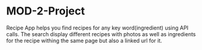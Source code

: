 # MOD-2-Project

Recipe App helps you find recipes for any key word(ingredient) using API calls. 
The search display different recipes with photos as well as ingredients for the recipe withing the same page but also a linked url for it. 
